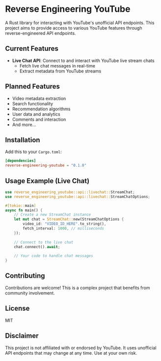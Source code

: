 # Reverse Engineering YouTube

A Rust library for interacting with YouTube's unofficial API endpoints. This project aims to provide access to various YouTube features through reverse-engineered API endpoints.

## Current Features

- **Live Chat API**: Connect to and interact with YouTube live stream chats
  - Fetch live chat messages in real-time
  - Extract metadata from YouTube streams

## Planned Features

- Video metadata extraction
- Search functionality
- Recommendation algorithms
- User data and analytics
- Comments and interaction
- And more...

## Installation

Add this to your `Cargo.toml`:

```toml
[dependencies]
reverse-engineering-youtube = "0.1.0"
```

## Usage Example (Live Chat)

```rust
use reverse_engineering_youtube::api::livechat::StreamChat;
use reverse_engineering_youtube::api::livechat::StreamChatOptions;

#[tokio::main]
async fn main() {
    // Create a new StreamChat instance
    let mut chat = StreamChat::new(StreamChatOptions {
        video_id: "VIDEO_ID_HERE".to_string(),
        fetch_interval: 1000, // milliseconds
    });
    
    // Connect to the live chat
    chat.connect().await;
    
    // Your code to handle chat messages
}
```

## Contributing

Contributions are welcome! This is a complex project that benefits from community involvement.

## License

MIT

## Disclaimer

This project is not affiliated with or endorsed by YouTube. It uses unofficial API endpoints that may change at any time. Use at your own risk.